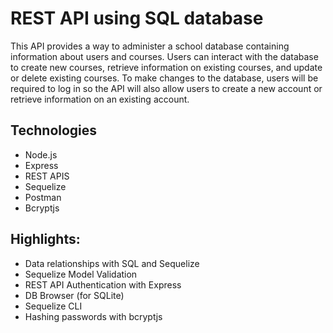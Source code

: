 # REST API using SQL database

This API provides a way to administer a school database containing information about users and courses. Users can interact with the database to create new courses, retrieve information on existing courses, and update or delete existing courses. To make changes to the database, users will be required to log in so the API will also allow users to create a new account or retrieve information on an existing account.

## Technologies 

- Node.js 
- Express
- REST APIS
- Sequelize
- Postman
- Bcryptjs

## Highlights:
- Data relationships with SQL and Sequelize
- Sequelize Model Validation
- REST API Authentication with Express
- DB Browser (for SQLite)
- Sequelize CLI
- Hashing passwords with bcryptjs
